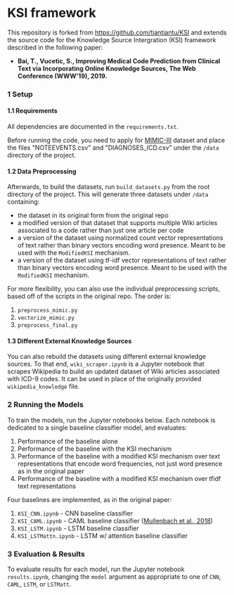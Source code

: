 # KSI framework
This repository is forked from https://github.com/tiantiantu/KSI and extends the source code for the Knowledge Source Intergration (KSI) framework described in the following paper:
* **Bai, T., Vucetic, S., Improving Medical Code Prediction from Clinical Text via Incorporating Online Knowledge Sources, The Web Conference (WWW'19), 2019.**


### 1 Setup
#### 1.1 Requirements
All dependencies are documented in the `requirements.txt`.

Before running the code, you need to apply for [MIMIC-III](https://mimic.physionet.org/gettingstarted/access/) dataset and place the files "NOTEEVENTS.csv" and "DIAGNOSES_ICD.csv" under the `/data` directory of the project.

#### 1.2 Data Preprocessing

Afterwards, to build the datasets, run `build_datasets.py` from the root directory of the project. This will generate three datasets under `/data` containing:
* the dataset in its original form from the original repo
* a modified version of that dataset that supports multiple Wiki articles associated to a code rather than just one article per code
* a version of the dataset using normalized count vector representations of text rather than binary vectors encoding word presence. Meant to be used with the `ModifiedKSI` mechanism.
* a version of the dataset using tf-idf vector representations of text rather than binary vectors encoding word presence. Meant to be used with the `ModifiedKSI` mechanism.

For more flexibility, you can also use the individual preprocessing scripts, based off of the scripts in the original repo. The order is:
1. `preprocess_mimic.py`
2. `vectorize_mimic.py`
3. `preprocess_final.py`

#### 1.3 Different External Knowledge Sources
You can also rebuild the datasets using different external knowledge sources. To that end, `wiki_scraper.ipynb` is a Jupyter notebook that scrapes Wikipedia to build an updated dataset of Wiki articles associated with ICD-9 codes. It can be used in place of the originally provided `wikipedia_knowledge` file.

### 2 Running the Models

To train the models, run the Jupyter notebooks below. Each notebook is dedicated to a single baseline classifier model, and evaluates:
1. Performance of the baseline alone
2. Performance of the baseline with the KSI mechanism
3. Performance of the baseline with a modified KSI mechanism over text representations that encode word frequencies, not just word presence as in the original paper
4. Performance of the baseline with a modified KSI mechanism over tfidf text representations

Four baselines are implemented, as in the original paper:
1. `KSI_CNN.ipynb` - CNN baseline classifier 
2. `KSI_CAML.ipynb` - CAML baseline classifier ([Mullenbach et al., 2018](https://arxiv.org/abs/1802.05695))
3. `KSI_LSTM.ipynb` - LSTM baseline classifier
4. `KSI_LSTMattn.ipynb` - LSTM w/ attention baseline classifier

### 3 Evaluation & Results

To evaluate results for each model, run the Jupyter notebook `results.ipynb`, changing the `model` argument as appropriate to one of `CNN`, `CAML`, `LSTM`, or `LSTMatt`. 
